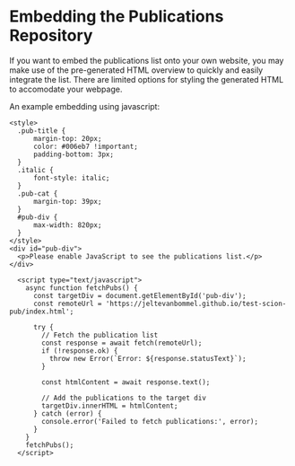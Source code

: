 # Embedding the Publications Repository
If you want to embed the publications list onto your own website, you may make use of the pre-generated HTML overview to quickly and easily integrate the list. There are limited options for styling the generated HTML to accomodate your webpage.

An example embedding using javascript:
```
<style>
  .pub-title {
      margin-top: 20px;
      color: #006eb7 !important;
      padding-bottom: 3px;
  }
  .italic {    
      font-style: italic;
  }
  .pub-cat {
      margin-top: 39px;
  }
  #pub-div {
      max-width: 820px;
  }
</style>
<div id="pub-div">
  <p>Please enable JavaScript to see the publications list.</p>
</div>

  <script type="text/javascript">
    async function fetchPubs() {
      const targetDiv = document.getElementById('pub-div');
      const remoteUrl = 'https://jeltevanbommel.github.io/test-scion-pub/index.html'; 

      try {
        // Fetch the publication list
        const response = await fetch(remoteUrl);
        if (!response.ok) {
          throw new Error(`Error: ${response.statusText}`);
        }

        const htmlContent = await response.text();

        // Add the publications to the target div
        targetDiv.innerHTML = htmlContent;
      } catch (error) {
        console.error('Failed to fetch publications:', error);
      }
    }
    fetchPubs();
  </script>
``` 